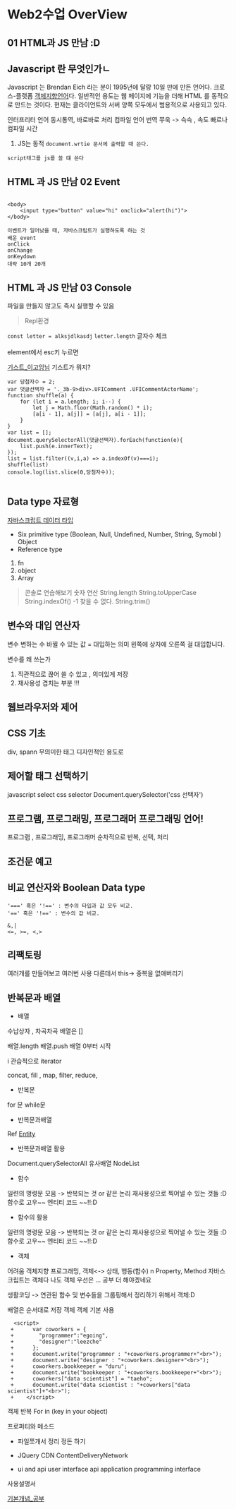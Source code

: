# Web2수업 OverView 

## 01 HTML과 JS 만남 :D 

## Javascript 란 무엇인가ㄴ

Javascript 는 Brendan Eich 라는 분이 1995년에 달랑 10일 만에 만든 언어다.
크로스-플랫폼  [객체지향언어](http://blog.daum.net/istae0430/194)다.
일반적인 용도는 웹 페이지에 기능을 더해 HTML 를 동적으로 만드는 것이다.
현재는 클라이언트와 서버 양쪽 모두에서 범용적으로 사용되고 있다.

인터프리터 언어 동시통역, 바로바로 처리 
컴파일 언어 번역 쭈욱 -> 슥슥 , 속도 빠르나 컴파일 시간

1. JS는 동적
`document.wrtie 문서에 출력할 때 쓴다.`

`script태그를 js를 쓸 떄 쓴다`

## HTML 과 JS 만남 02 Event 

```

<body>
    <input type="button" value="hi" onclick="alert(hi")">
</body>

이벤트가 일어났을 때, 자바스크립트가 실행하도록 하는 것 
배운 event 
onClick 
onChange
onKeydown
대략 10개 20개 
```

## HTML 과 JS 만남 03 Console

파일을 만들지 않고도 즉시 실행할 수 있음 
> Repl환경 

`const letter = alksjdlkasdj`
`letter.length` 글자수 체크  
<br>
element에서 esc키 누르면 

[기스트_이고잉님](https://gist.github.com/egoing)
기스트가 뭐지?
```
var 당첨자수 = 2;
var 댓글선택자 = '._3b-9>div>.UFIComment .UFICommentActorName';
function shuffle(a) {
    for (let i = a.length; i; i--) {
        let j = Math.floor(Math.random() * i);
        [a[i - 1], a[j]] = [a[j], a[i - 1]];
    }
}
var list = [];
document.querySelectorAll(댓글선택자).forEach(function(e){
	list.push(e.innerText);
});
list = list.filter((v,i,a) => a.indexOf(v)===i);
shuffle(list)
console.log(list.slice(0,당첨자수));


```


## Data type 자료형 

[자바스크립트 데이터 타입](https://developer.mozilla.org/ko/docs/Web/JavaScript/Data_structures)

* Six primitive type (Boolean, Null, Undefined, Number, String, Symobl )<br>
Object
* Reference type
1. fn
1. object
1. Array 

> 콘솔로 연습해보기
숫자 연산 
String.length
String.toUpperCase
String.indexOf() -1 찾을 수 없다.
String.trim()


## 변수와 대입 연산자 

변수 변하는 수 바뀔 수 있는 값
= 대입하는 의미 왼쪽에 상자에 오른쪽 걸 대입합니다.

변수를 왜 쓰는가 
1. 직관적으로 끊어 쓸 수 있고 , 의미있게 저장  
2. 재사용성 겹치는 부분 !!!

## 웹브라우저와 제어  

## CSS 기초

div, spann  무의미한  태그 디자인적인 용도로

## 제어할 태그 선택하기

javascript select css selector 
Document.querySelector('css 선택자')

## 프로그램, 프로그래밍, 프로그래머 프로그래밍 언어!

프로그램 , 프로그래밍, 프로그래머 
순차적으로 
반복, 선택, 처리 

## 조건문 예고 

## 비교 연산자와 Boolean Data type

```
'===' 혹은 '!==' : 변수의 타입과 값 모두 비교.
'==' 혹은 '!==' : 변수의 값 비교.

&,| 
<=, >=, <,>

```

## 리팩토링 

여러개를 만들어보고 여러번 사용 다른데서
this-> 
중복을 없애버리기

## 반복문과 배열 

* 배열 

수납상자 , 차곡차곡 
배열은 []

배열.length 
배열.push 
배열 0부터 시작 

i  관습적으로 iterator 

concat, fill , map, filter, reduce,  

* 반복문

for 문 
while문 

* 반복문과배열

Ref [Entity](https://www.w3schools.com/html/html_entities.asp)

* 반복문과배열 활용

Document.querySelectorAll
유사배열 NodeList 

* 함수 

일련의 명령문 모음  -> 반복되는 것 or 같은 논리 재사용성으로 찍어낼 수 있는 것들 :D 
함수로 고우~~ 
엔티티 코드 ~~!!:D 

* 함수의 활용

일련의 명령문 모음  -> 반복되는 것 or 같은 논리 재사용성으로 찍어낼 수 있는 것들 :D 
함수로 고우~~ 
엔티티 코드 ~~!!:D 

* 객체 

어려움 객체지향 프로그래밍,
객체<-> 상태, 행동(함수) n
Property, Method
자바스크립트는 객체다 
나도 객체 우선은 ... 공부 더 해야겠네요 

생활코딩 -> 연관된 함수 및 변수들을 그룹핑해서 정리하기 위해서 객체:D 

배열은 순서대로 저장 
객체 
객체 기본 사용 

```
  <script>
 +      var coworkers = {
 +        "programmer":"egoing",
 +        "designer":"leezche"
 +      };
 +      document.write("programmer : "+coworkers.programmer+"<br>");
 +      document.write("designer : "+coworkers.designer+"<br>");
 +      coworkers.bookkeeper = "duru";
 +      document.write("bookkeeper : "+coworkers.bookkeeper+"<br>");
 +      coworkers["data scientist"] = "taeho";
 +      document.write("data scientist : "+coworkers["data scientist"]+"<br>");
 +    </script>
```

객체 반복 For in (key in your object)

프로퍼티와 메소드 

* 파일쪼개서 정리 정돈 하기 

* JQuery CDN ContentDeliveryNetwork 

* ui and api
user interface
api application programming interface

사용설명서 


[기본개념_공부](https://slides.com/chany/deck-3/live)